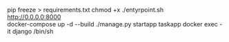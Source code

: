 pip freeze > requirements.txt 
chmod +x ./entyrpoint.sh  
http://0.0.0.0:8000  
docker-compose up -d --build
./manage.py startapp taskapp
docker exec -it django /bin/sh
